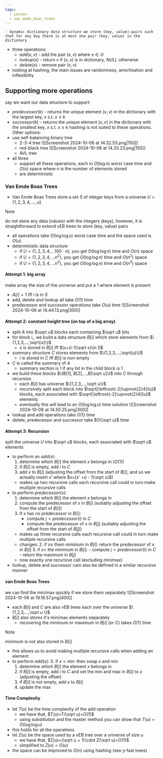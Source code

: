 ```yaml
---
tags:
  - Lesson
  - van_emde_boas_trees
---
```

	- dynamic dictionary data structure we store (key, value)-pairs such that for any key there is at most one pair (key, value) in the dictionary
- three operations:
	- $add(x,v)$ - add the pair $(x,v)$ where $x\in U$
	- $lookup(x)$ - return $v$ if $(x,v)$ is in dictionary, $NULL$ otherwise
	- $delete(x)$ - remove pair $(x,v)$
- looking at hashing, the main issues are randomness, amortisation and inflexibility
## Supporting more operations
say we want our data structure to support:
- $predecessor(k)$ - returns the unique element $(x,v)$ in the dictionary with the largest key, $x$ s.t. $x \leq k$
- $successor(k)$ - returns the unique element $(x,v)$ in the dictionary with the smallest key, $x$ s.t. $x\geq k$
hashing is not suited to these operations. Other options:
- use self-balancing binary tree
	- 2-3-4 tree
	![[Screenshot 2024-10-06 at 14.32.53.png|150]]
	- red-black tree
	![[Screenshot 2024-10-06 at 14.33.23.png|150]]
	- AVL tree
- all three
	- support all these operations, each in $O(\log n)$ worst case time and $O(n)$ space where $n$ is the number of elements stored
	- are deterministic
### Van Emde Boas Trees
- Van Emde Boas Trees store a set $S$ of integer keys from a universe $U=\{1,2,3,4,...,u\}$
>[!note]
do not store any data (values) with the integers (keys), however, it is straightforward to extend vEB trees to store (key, value) pairs

- all operations take $O(\log\log u)$ worst case time and the space used is $O(u)$
- deterministic data structure
	- if $U=\{1,2,3,4,...100\cdot n\}$, you get $O(\log\log n)$ time and $O(n)$ space
	- if $U=\{1,2,3,4,...n^2\}$, you get $O(\log\log n)$ time and $O(n^2)$ space
	- if $U=\{1,2,3,4,...n^3\}$, you get $O(\log\log n)$ time and $O(n^3)$ space
#### Attempt 1: big array
make array the size of the universe and put a $1$ where element is present
- $A[i] = 1$ iff $i$ is in $S$
- add, delete and lookup all take $O(1)$ time
- predecessor and successor operations take $O(u)$ time
![[Screenshot 2024-10-06 at 14.44.13.png|300]]
#### Attempt 2: constant height tree (on top of a big array)
- split $A$ into $\sqrt u$ blocks each containing $\sqrt u$ bits
- for block $i$,, we build a data structure $B[i]$ which store elements from $\{1,2,3,...,\sqrt{u}\}$ 
	- $x$ is stored in $B[i]$ iff $(x+(i-1)\sqrt x)\in S$ 
- summary structure $C$ stores elements from $\{1,2,3,...,\sqrt{u}\}$
	- $i$ is stored in $C$ iff $B[i]$ is non-empty
- $C$ is called the summary of $A$
	- summary section is $1$ if any bit in the child block is $1$
- we build these blocks $\{B[1], B[2],...,B[\sqrt u]\}$ into $C$ through recursion 
	- each $B[i]$ has universe $\{1,2,3,...,\sqrt u\}$
	- recursively split each block into $\sqrt[\leftroot{-2}\uproot{2}4]{u}$ blocks, each associated with $\sqrt[\leftroot{-2}\uproot{2}4]{u}$ elements
	- eventually this will lead to an $O(\log\log u)$ time solution
![[Screenshot 2024-10-06 at 14.50.25.png|300]]
- lookup and add operations take $O(1)$ time
- delete, predecessor and successor take $O(\sqrt u)$ time
#### Attempt 3: Recursion
split the universe $U$ into $\sqrt u$ blocks, each associated with $\sqrt u$ elements
- to perform an $add(x)$:
	1. determine which $B[i]$ the element $x$ belongs in ($O(1)$)
	2. if $B[i]$ is empty, add $i$ to $C$ 
	3. add $x$ to $B[i]$ (adjusting the offset from the start of $B[i]$, and so we actually insert $x'$ where $x=(x' +(i - 1)\sqrt u)$)
	- makes up two recursive calls each recursive call could in turn make multiple recursive calls
- to perform $predecessor(x)$:
	1. determine which $B[i]$ the element $x$ belongs in 
	2. compute the predecessor of $x$ in $B[i]$ (suitably adjusting the offset from the start of $B[i]$)
	3. if $x$ has no predecessor in $B[i]$:
		- compute $j=predecessor(i)$ in $C$
		- compute the predecessor of $x$ in $B[j]$ (suitably adjusting the offset from the start of $B[j]$)
	- makes up three recursive calls each recursive call could in turn make multiple recursive calls
	- changes:
		2. if $x\geq$ them minimum in $B[i]$: return the predecessor of $x$ in $B[i]$
		3. if $x<$ the minimum in $B[i]$: 
			- compute $j=predecessor(i)$ in $C$
			- return the maximum in $B[j]$
	- now exactly one recursive call (excluding min/max)
- lookup, delete and successor cam also be defined in a similar recursive manner
#### van Emde Boas Trees
we can find the min/max quickly if we store them separately
![[Screenshot 2024-10-06 at 19.18.57.png|400]]
- each $B[i]$ and $C$ are also vEB trees each over the universe $\{1,2,3,...,\sqrt u \}$
- $B[i]$ also stores it's min/max elements separately
	- recovering the minimum or maximum in $B[i]$ (or $C$) takes $O(1)$ time
>[!note]
>minimum is not also stored in $B[i]$
- this allows us to avoid making multiple recursive calls when adding an element
- to perform $add(x)$:
	0. if $x<\min$ then swap $x$ and $\min$
	1. determine which $B[i]$ the element $x$ belongs in
	2. if $B[i]$ is empty, add $i$ to $C$ and set the min and max in $B[i]$ to $x$ (adjusting the offset)
	3. if $B[i]$ is not empty, add $x$ to $B[i]$
	4. update the max

#### Time Complexity
- let $T(u)$ be the time complexity of the add operation
	- we have that, $T(u)=T(\sqrt u)+O(1)$
	- using substitution and the master method you can show that $T(u)=O(\log\log u)$
- this holds for all the operations
- let $Z(u)$ be the space used by a vEB tree over a universe of size $u$
	- we have that, $Z(u)=(\sqrt u + 1)\cdot Z(\sqrt u)+O(1)$
	- simplified to $Z(u)=O(u)$ 
- the space can be improved to $O(n)$ using hashing (see y-fast trees)